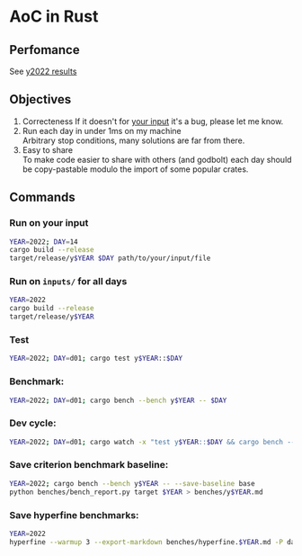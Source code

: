 # AoC in Rust

## Perfomance

See [y2022 results](benches/y2022.md)

## Objectives

1. Correcteness 
If it doesn't for [your input](#run-on-your-input) it's a bug, please let me know.
1. Run each day in under 1ms on my machine  
Arbitrary stop conditions, many solutions are far from there.
1. Easy to share  
To make code easier to share with others (and godbolt) each day should be copy-pastable modulo the import of some popular crates.

## Commands

### Run on your input

```sh
YEAR=2022; DAY=14
cargo build --release
target/release/y$YEAR $DAY path/to/your/input/file
```

### Run on `inputs/` for all days
```sh
YEAR=2022
cargo build --release
target/release/y$YEAR
```

### Test

```sh
YEAR=2022; DAY=d01; cargo test y$YEAR::$DAY 
```

### Benchmark:

```sh
YEAR=2022; DAY=d01; cargo bench --bench y$YEAR -- $DAY
```

### Dev cycle:

```sh
YEAR=2022; DAY=d01; cargo watch -x "test y$YEAR::$DAY && cargo bench --bench y$YEAR -- $DAY"
```

### Save criterion benchmark baseline:

```sh
YEAR=2022; cargo bench --bench y$YEAR -- --save-baseline base
python benches/bench_report.py target $YEAR > benches/y$YEAR.md
```

### Save hyperfine benchmarks:

```sh
YEAR=2022
hyperfine --warmup 3 --export-markdown benches/hyperfine.$YEAR.md -P day 1 25  "target/release/y$YEAR {day} inputs/$YEAR/\$(printf '%02d' {day}).input"
```